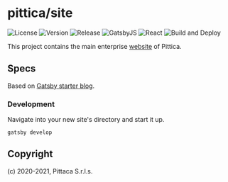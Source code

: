 # pittica/site

![License](https://img.shields.io/github/license/pittica/site)
![Version](https://img.shields.io/github/package-json/v/pittica/site)
![Release](https://img.shields.io/github/v/release/pittica/site)
![GatsbyJS](https://img.shields.io/github/package-json/dependency-version/pittica/site/gatsby)
![React](https://img.shields.io/github/package-json/dependency-version/pittica/site/react)
![Build and Deploy](https://github.com/pittica/site/workflows/Build%20and%20Deploy/badge.svg)

This project contains the main enterprise [website](https://pittica.com/) of Pittica.

## Specs

Based on [Gatsby starter blog](https://github.com/gatsbyjs/gatsby-starter-blog).

### Development

Navigate into your new site's directory and start it up.

```shell
gatsby develop
```

## Copyright

(c) 2020-2021, Pittaca S.r.l.s.
